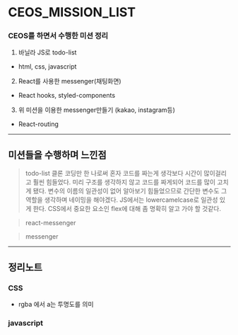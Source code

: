 # CEOS_MISSION_LIST
### CEOS를 하면서 수행한 미션 정리

1. 바닐라 JS로 todo-list
- html, css, javascript

2. React를 사용한 messenger(채팅화면)
- React hooks, styled-components

3. 위 미션을 이용한 messenger만들기 (kakao, instagram등)
- React-routing

---------------------------------------------------------

## 미션들을 수행하며 느낀점

> todo-list
  클론 코딩만 한 나로써 혼자 코드를 짜는게 생각보다 시간이 많이걸리고 훨씬 힘들었다. 
  미리 구조를 생각하지 않고 코드를 짜게되어 코드를 많이 고치게 됐다.
  변수의 이름의 일관성이 없어 알아보기 힘들었으므로 간단한 변수도 그 역할을 생각하며 네이밍을 해야겠다.
  JS에서는 lowercamelcase로 일관성 있게 한다.
  CSS에서 중요한 요소인 flex에 대해 좀 명확히 알고 가야 할 것같다.

>react-messenger

> messenger


---------------------------------------------------------

## 정리노트

### CSS
- rgba 에서 a는 투명도를 의미

### javascript

